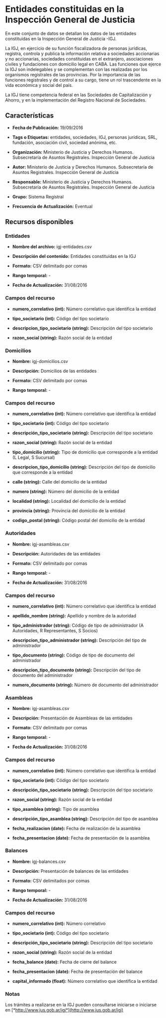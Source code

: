 Entidades constituidas en la Inspección General de Justicia
===========================================================

En este conjunto de datos se detallan los datos de las entidades constituidas en la Inspección General de Justicia -IGJ.

La IGJ, en ejercicio de su función fiscalizadora de personas jurídicas, registra, controla y publica la información relativa a sociedades accionarias y no accionarias, sociedades constituidas en el extranjero, asociaciones civiles y fundaciones con domicilio legal en CABA. Las funciones que ejerce la IGJ son indelegables y se complementan con las realizadas por los organismos registrales de las provincias. Por la importancia de las funciones registrales y de control a su cargo, tiene un rol trascendente en la vida económica y social del país.

La IGJ tiene competencia federal en las Sociedades de Capitalización y Ahorro, y en la implementación del Registro Nacional de Sociedades.

Características
---------------

-   **Fecha de Publicación:** 19/09/2016

-   **Tags o Etiquetas:** entidades, sociedades, IGJ, personas jurídicas, SRL, fundación, asociación civil, sociedad anónima, etc.

-   **Organización:** Ministerio de Justicia y Derechos Humanos. Subsecretaría de Asuntos Registrales. Inspección General de Justicia

-   **Autor:** Ministerio de Justicia y Derechos Humanos. Subsecretaría de Asuntos Registrales. Inspección General de Justicia

-   **Responsable:** Ministerio de Justicia y Derechos Humanos. Subsecretaría de Asuntos Registrales. Inspección General de Justicia
-   **Grupo:** Sistema Registral

-   **Frecuencia de Actualización:** Eventual

Recursos disponibles
--------------------

### Entidades

-   **Nombre del archivo:** igj-entidades.csv

-   **Descripción del contenido:** Entidades constituidas en la IGJ

-   **Formato:** CSV delimitado por comas

-   **Rango temporal:** -

-   **Fecha de Actualización:** 31/08/2016

### Campos del recurso

-   **numero\_correlativo (int):** Número correlativo que identifica la entidad

-   **tipo\_societario (int):** Código del tipo societario

-   **descripcion\_tipo\_societario (string):** Descripción del tipo societario

-   **razon\_social (string):** Razón social de la entidad

### Domicilios

-   **Nombre:** igj-domicilios.csv

-   **Descripción:** Domicilios de las entidades

-   **Formato:** CSV delimitado por comas

-   **Rango temporal:** -


### Campos del recurso

-   **numero\_correlativo (int):** Número correlativo que identifica la entidad

-   **tipo\_societario (int):** Código del tipo societario

-   **descripción\_tipo\_societario (string):** Descripción del tipo societario

-   **razon\_social (string):** Razón social de la entidad

-   **tipo\_domicilio (string):** Tipo de domicilio que corresponde a la entidad (L Legal, S Sucursal)

-   **descripcion\_tipo\_domicilio (string):** Descripción del tipo de domicilio que corresponde a la entidad

-   **calle (string):** Calle del domicilio de la entidad

-   **numero (string):** Número del domicilio de la entidad

-   **localidad (string):** Localidad del domicilio de la entidad

-   **provincia (string):** Provincia del domicilio de la entidad

-   **codigo\_postal (string):** Código postal del domicilio de la entidad

### Autoridades

-   **Nombre:** igj-asambleas.csv

-   **Descripción:** Autoridades de las entidades

-   **Formato:** CSV delimitado por comas

-   **Rango temporal:** -

-   **Fecha de Actualización:** 31/08/2016

### Campos del recurso

-   **numero\_correlativo (int):** Número correlativo que identifica la entidad

-   **apellido\_nombre (string):** Apellido y nombre de la autoridad

-   **tipo\_administrador (string):** Código de tipo de administrador (A Autoridades, R Representantes, S Socios)

-   **descripcion\_tipo\_administrador (string):** Descripción del tipo de administrador

-   **tipo\_documento (string):** Código de tipo de documento del administrador

-   **descripcion\_tipo\_documento (string):** Descripción del tipo de documento del administrador

-   **numero\_documento (string):** Número de documento del administrador

### Asambleas

-   **Nombre:** igj-asambleas.csv

-   **Descripción:** Presentación de Asambleas de las entidades

-   **Formato:** CSV delimitado por comas

-   **Rango temporal:** -

-   **Fecha de Actualización:** 31/08/2016

### Campos del recurso

-   **numero\_correlativo (int):** Número correlativo que identifica la entidad

-   **tipo\_societario (int):** Código del tipo societario

-   **descripción\_tipo\_societario (string):** Descripción del tipo societario

-   **razon\_social (string):** Razón social de la entidad

-   **tipo\_asamblea (string):** Tipo de asamblea

-   **descripción\_tipo\_asamblea (string):** Descripción del tipo de asamblea

-   **fecha\_realizacion (date):** Fecha de realización de la asamblea

-   **fecha\_presentacion (date):** Fecha de presentación de la asamblea

### Balances

-   **Nombre:** igj-balances.csv

-   **Descripción:** Presentación de balances de las entidades

-   **Formato:** CSV delimitados por comas

-   **Rango temporal:** -

-   **Fecha de Actualización:** 31/08/2016

### Campos del recurso

-   **numero\_correlativo (int):** Número correlativo

-   **tipo\_societario (int):** Código del tipo societario

-   **descripción\_tipo\_societario (string):** Descripción del tipo societario

-   **razon\_social (string):** Razón social de la entidad

-   **fecha\_balance (date):** Fecha de cierre del balance

-   **fecha\_presentacion (date):** Fecha de presentación del balance

-   **capital\_informado (float):** Número correlativo que identifica la entidad

### Notas

Los trámites a realizarse en la IGJ pueden consultarse iniciarse o iniciarse en [*http://www.jus.gob.ar/igj*](http://www.jus.gob.ar/igj)
